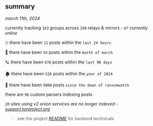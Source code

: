 
## summary
_march 11th, 2024_

currently tracking `163` groups across `299` relays & mirrors - _`67` currently online_

⏲ there have been `11` posts within the `last 24 hours`

🦈 there have been `54` posts within the `month of march`

🪐 there have been `676` posts within the `last 90 days`

🏚 there have been `526` posts within the `year of 2024`

🦕 there have been `9808` posts `since the dawn of ransomwatch`

there are `96` custom parsers indexing posts

_`20` sites using v2 onion services are no longer indexed - [support.torproject.org](https://support.torproject.org/onionservices/v2-deprecation/)_

> see the project [README](https://github.com/joshhighet/ransomwatch#ransomwatch--) for backend technicals
